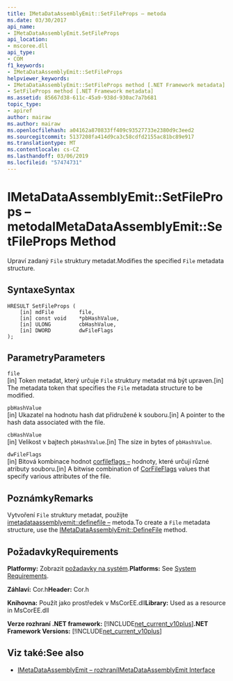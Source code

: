 ```yaml
---
title: IMetaDataAssemblyEmit::SetFileProps – metoda
ms.date: 03/30/2017
api_name:
- IMetaDataAssemblyEmit.SetFileProps
api_location:
- mscoree.dll
api_type:
- COM
f1_keywords:
- IMetaDataAssemblyEmit::SetFileProps
helpviewer_keywords:
- IMetaDataAssemblyEmit::SetFileProps method [.NET Framework metadata]
- SetFileProps method [.NET Framework metadata]
ms.assetid: 85667d38-611c-45a9-938d-930ac7a7b681
topic_type:
- apiref
author: mairaw
ms.author: mairaw
ms.openlocfilehash: a04162a870833ff409c93527733e2380d9c3eed2
ms.sourcegitcommit: 5137208fa414d9ca3c58cdfd2155ac81bc89e917
ms.translationtype: MT
ms.contentlocale: cs-CZ
ms.lasthandoff: 03/06/2019
ms.locfileid: "57474731"
---
```

# <a name="imetadataassemblyemitsetfileprops-method"></a><span data-ttu-id="f037e-102">IMetaDataAssemblyEmit::SetFileProps – metoda</span><span class="sxs-lookup"><span data-stu-id="f037e-102">IMetaDataAssemblyEmit::SetFileProps Method</span></span>
<span data-ttu-id="f037e-103">Upraví zadaný `File` struktury metadat.</span><span class="sxs-lookup"><span data-stu-id="f037e-103">Modifies the specified `File` metadata structure.</span></span>  
  
## <a name="syntax"></a><span data-ttu-id="f037e-104">Syntaxe</span><span class="sxs-lookup"><span data-stu-id="f037e-104">Syntax</span></span>  
  
```  
HRESULT SetFileProps (  
    [in] mdFile        file,  
    [in] const void    *pbHashValue,   
    [in] ULONG         cbHashValue,  
    [in] DWORD         dwFileFlags  
);  
```  
  
## <a name="parameters"></a><span data-ttu-id="f037e-105">Parametry</span><span class="sxs-lookup"><span data-stu-id="f037e-105">Parameters</span></span>  
 `file`  
 <span data-ttu-id="f037e-106">[in] Token metadat, který určuje `File` struktury metadat má být upraven.</span><span class="sxs-lookup"><span data-stu-id="f037e-106">[in] The metadata token that specifies the `File` metadata structure to be modified.</span></span>  
  
 `pbHashValue`  
 <span data-ttu-id="f037e-107">[in] Ukazatel na hodnotu hash dat přidružené k souboru.</span><span class="sxs-lookup"><span data-stu-id="f037e-107">[in] A pointer to the hash data associated with the file.</span></span>  
  
 `cbHashValue`  
 <span data-ttu-id="f037e-108">[in] Velikost v bajtech `pbHashValue`.</span><span class="sxs-lookup"><span data-stu-id="f037e-108">[in] The size in bytes of `pbHashValue`.</span></span>  
  
 `dwFileFlags`  
 <span data-ttu-id="f037e-109">[in] Bitová kombinace hodnot [corfileflags –](../../../../docs/framework/unmanaged-api/metadata/corfileflags-enumeration.md) hodnoty, které určují různé atributy souboru.</span><span class="sxs-lookup"><span data-stu-id="f037e-109">[in] A bitwise combination of [CorFileFlags](../../../../docs/framework/unmanaged-api/metadata/corfileflags-enumeration.md) values that specify various attributes of the file.</span></span>  
  
## <a name="remarks"></a><span data-ttu-id="f037e-110">Poznámky</span><span class="sxs-lookup"><span data-stu-id="f037e-110">Remarks</span></span>  
 <span data-ttu-id="f037e-111">Vytvoření `File` struktury metadat, použijte [imetadataassemblyemit::definefile –](../../../../docs/framework/unmanaged-api/metadata/imetadataassemblyemit-definefile-method.md) metoda.</span><span class="sxs-lookup"><span data-stu-id="f037e-111">To create a `File` metadata structure, use the [IMetaDataAssemblyEmit::DefineFile](../../../../docs/framework/unmanaged-api/metadata/imetadataassemblyemit-definefile-method.md) method.</span></span>  
  
## <a name="requirements"></a><span data-ttu-id="f037e-112">Požadavky</span><span class="sxs-lookup"><span data-stu-id="f037e-112">Requirements</span></span>  
 <span data-ttu-id="f037e-113">**Platformy:** Zobrazit [požadavky na systém](../../../../docs/framework/get-started/system-requirements.md).</span><span class="sxs-lookup"><span data-stu-id="f037e-113">**Platforms:** See [System Requirements](../../../../docs/framework/get-started/system-requirements.md).</span></span>  
  
 <span data-ttu-id="f037e-114">**Záhlaví:** Cor.h</span><span class="sxs-lookup"><span data-stu-id="f037e-114">**Header:** Cor.h</span></span>  
  
 <span data-ttu-id="f037e-115">**Knihovna:** Použít jako prostředek v MsCorEE.dll</span><span class="sxs-lookup"><span data-stu-id="f037e-115">**Library:** Used as a resource in MsCorEE.dll</span></span>  
  
 <span data-ttu-id="f037e-116">**Verze rozhraní .NET framework:** [!INCLUDE[net_current_v10plus](../../../../includes/net-current-v10plus-md.md)]</span><span class="sxs-lookup"><span data-stu-id="f037e-116">**.NET Framework Versions:** [!INCLUDE[net_current_v10plus](../../../../includes/net-current-v10plus-md.md)]</span></span>  
  
## <a name="see-also"></a><span data-ttu-id="f037e-117">Viz také:</span><span class="sxs-lookup"><span data-stu-id="f037e-117">See also</span></span>
- [<span data-ttu-id="f037e-118">IMetaDataAssemblyEmit – rozhraní</span><span class="sxs-lookup"><span data-stu-id="f037e-118">IMetaDataAssemblyEmit Interface</span></span>](../../../../docs/framework/unmanaged-api/metadata/imetadataassemblyemit-interface.md)
